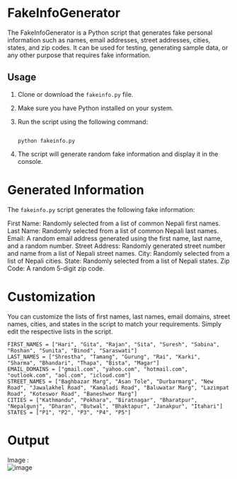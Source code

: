 # FakeInfoGenerator

The FakeInfoGenerator is a Python script that generates fake personal information such as names, email addresses, street addresses, cities, states, and zip codes. It can be used for testing, generating sample data, or any other purpose that requires fake information.

## Usage

1. Clone or download the `fakeinfo.py` file.

2. Make sure you have Python installed on your system.

3. Run the script using the following command:

   ```shell

   python fakeinfo.py

   ```
4. The script will generate random fake information and display it in the console.

# Generated Information
The `fakeinfo.py` script generates the following fake information:

First Name: Randomly selected from a list of common Nepali first names.
Last Name: Randomly selected from a list of common Nepali last names.
Email: A random email address generated using the first name, last name, and a random number.
Street Address: Randomly generated street number and name from a list of Nepali street names.
City: Randomly selected from a list of Nepali cities.
State: Randomly selected from a list of Nepali states.
Zip Code: A random 5-digit zip code.

# Customization
You can customize the lists of first names, last names, email domains, street names, cities, and states in the script to match your requirements. Simply edit the respective lists in the script.

```shell
FIRST_NAMES = ["Hari", "Gita", "Rajan", "Sita", "Suresh", "Sabina", "Roshan", "Sunita", "Binod", "Saraswati"]
LAST_NAMES = ["Shrestha", "Tamang", "Gurung", "Rai", "Karki", "Sharma", "Bhandari", "Thapa", "Bista", "Magar"]
EMAIL_DOMAINS = ["gmail.com", "yahoo.com", "hotmail.com", "outlook.com", "aol.com", "icloud.com"]
STREET_NAMES = ["Baghbazar Marg", "Asan Tole", "Durbarmarg", "New Road", "Jawalakhel Road", "Kamaladi Road", "Baluwatar Marg", "Lazimpat Road", "Koteswor Road", "Baneshwor Marg"]
CITIES = ["Kathmandu", "Pokhara", "Biratnagar", "Bharatpur", "Nepalgunj", "Dharan", "Butwal", "Bhaktapur", "Janakpur", "Itahari"]
STATES = ["P1", "P2", "P3", "P4", "P5"]
```

# Output
Image : <br>
![image](https://user-images.githubusercontent.com/97790932/235071919-100f587a-ff0e-47e2-a54c-bef6ec9f2cc8.png)
